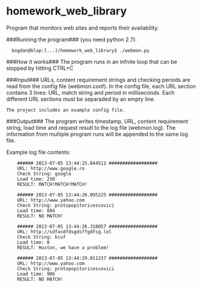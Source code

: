 homework_web_library
====================

Program that monitors web sites and reports their availability.

###Running the program###
(you need python 2.7):
      
      bogdan@blap:[...]/homework_web_library$ ./webmon.py


###How it works###
  The program runs in an infnite loop that can be stopped by hitting CTRL+C
    
###Input###
  URLs, content requirement strings and checking periods are read from the config file (webmon.conf).
  In the config file, each URL section contains 3 lines: URL, match string and period in milliseconds.
  Each different URL sections must be separaded by an empty line.

    The project includes an example config file.
  
###Output###
  The program writes timestamp, URL, content requirement string, load time and request resutl to the log file (webmon.log).
  The information from multiple program runs will be appended to the same log file.
    
  Example log file contents:
  
        ###### 2013-07-05 13:44:25.044511 ##################
        URL: http://www.google.ro
        Check String: google
        Load time: 230
        RESULT: MATCH!MATCH!MATCH!
        
        ###### 2013-07-05 13:44:26.095225 ##################
        URL: http://www.yahoo.com
        Check String: protopopitoricescovici
        Load time: 884
        RESULT: NO MATCH!
        
        ###### 2013-07-05 13:44:26.318057 ##################
        URL: http://sdfasdfdsgdsffgdfsg.lol
        Check String: kcuf
        Load time: 0
        RESULT: Huston, we have a problem!
        
        ###### 2013-07-05 13:44:29.011237 ##################
        URL: http://www.yahoo.com
        Check String: protopopitoricescovici
        Load time: 906
        RESULT: NO MATCH!


